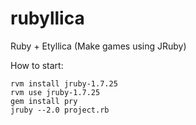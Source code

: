 rubyllica
=========

Ruby + Etyllica (Make games using JRuby)

How to start:

```AppleScript
rvm install jruby-1.7.25
rvm use jruby-1.7.25
gem install pry
jruby --2.0 project.rb
```
